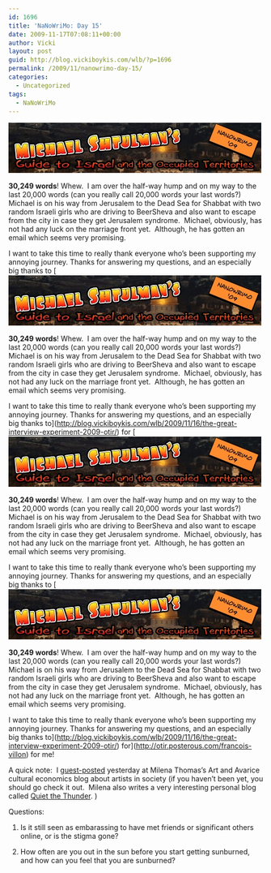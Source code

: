 ```yaml
---
id: 1696
title: 'NaNoWriMo: Day 15'
date: 2009-11-17T07:08:11+00:00
author: Vicki
layout: post
guid: http://blog.vickiboykis.com/wlb/?p=1696
permalink: /2009/11/nanowrimo-day-15/
categories:
  - Uncategorized
tags:
  - NaNoWriMo
---
```

[<img class="aligncenter size-full wp-image-1600" title="Page_1" src="https://raw.githubusercontent.com/veekaybee/wlb/gh-pages/assets/images/2009/11/Page_1.jpg" alt="Page_1" width="500" height="100" />](https://raw.githubusercontent.com/veekaybee/wlb/gh-pages/assets/images/2009/11/Page_1.jpg)

**30,249 words**! Whew.  I am over the half-way hump and on my way to the last 20,000 words (can you really call 20,000 words your last words?)  Michael is on his way from Jerusalem to the Dead Sea for Shabbat with two random Israeli girls who are driving to BeerSheva and also want to escape from the city in case they get Jerusalem syndrome.  Michael, obviously, has not had any luck on the marriage front yet.  Although, he has gotten an email which seems very promising.

I want to take this time to really thank everyone who&#8217;s been supporting my annoying journey. Thanks for answering my questions, and an especially big thanks to [[<img class="aligncenter size-full wp-image-1600" title="Page_1" src="https://raw.githubusercontent.com/veekaybee/wlb/gh-pages/assets/images/2009/11/Page_1.jpg" alt="Page_1" width="500" height="100" />](https://raw.githubusercontent.com/veekaybee/wlb/gh-pages/assets/images/2009/11/Page_1.jpg)

**30,249 words**! Whew.  I am over the half-way hump and on my way to the last 20,000 words (can you really call 20,000 words your last words?)  Michael is on his way from Jerusalem to the Dead Sea for Shabbat with two random Israeli girls who are driving to BeerSheva and also want to escape from the city in case they get Jerusalem syndrome.  Michael, obviously, has not had any luck on the marriage front yet.  Although, he has gotten an email which seems very promising.

I want to take this time to really thank everyone who&#8217;s been supporting my annoying journey. Thanks for answering my questions, and an especially big thanks to](http://blog.vickiboykis.com/wlb/2009/11/16/the-great-interview-experiment-2009-otir/) for [[<img class="aligncenter size-full wp-image-1600" title="Page_1" src="https://raw.githubusercontent.com/veekaybee/wlb/gh-pages/assets/images/2009/11/Page_1.jpg" alt="Page_1" width="500" height="100" />](https://raw.githubusercontent.com/veekaybee/wlb/gh-pages/assets/images/2009/11/Page_1.jpg)

**30,249 words**! Whew.  I am over the half-way hump and on my way to the last 20,000 words (can you really call 20,000 words your last words?)  Michael is on his way from Jerusalem to the Dead Sea for Shabbat with two random Israeli girls who are driving to BeerSheva and also want to escape from the city in case they get Jerusalem syndrome.  Michael, obviously, has not had any luck on the marriage front yet.  Although, he has gotten an email which seems very promising.

I want to take this time to really thank everyone who&#8217;s been supporting my annoying journey. Thanks for answering my questions, and an especially big thanks to [[<img class="aligncenter size-full wp-image-1600" title="Page_1" src="https://raw.githubusercontent.com/veekaybee/wlb/gh-pages/assets/images/2009/11/Page_1.jpg" alt="Page_1" width="500" height="100" />](https://raw.githubusercontent.com/veekaybee/wlb/gh-pages/assets/images/2009/11/Page_1.jpg)

**30,249 words**! Whew.  I am over the half-way hump and on my way to the last 20,000 words (can you really call 20,000 words your last words?)  Michael is on his way from Jerusalem to the Dead Sea for Shabbat with two random Israeli girls who are driving to BeerSheva and also want to escape from the city in case they get Jerusalem syndrome.  Michael, obviously, has not had any luck on the marriage front yet.  Although, he has gotten an email which seems very promising.

I want to take this time to really thank everyone who&#8217;s been supporting my annoying journey. Thanks for answering my questions, and an especially big thanks to](http://blog.vickiboykis.com/wlb/2009/11/16/the-great-interview-experiment-2009-otir/) for](http://otir.posterous.com/francois-villon) for me!

A quick note:  I [guest-posted](http://artandavarice.com/?p=135) yesterday at Milena Thomas&#8217;s Art and Avarice cultural economics blog about artists in society (if you haven&#8217;t been yet, you should go check it out.  Milena also writes a very interesting personal blog called [Quiet the Thunder](http://www.quietthethunder.com/2007/12/my-father-feminist.html). )

Questions:

1. Is it still seen as embarassing to have met friends or significant others online, or is the stigma gone?

2. How often are you out in the sun before you start getting sunburned, and how can you feel that you are sunburned?